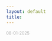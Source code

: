 ```yaml
---
layout: default
title: 
---
```


<div class="player"
    data-property="{videoURL:'ZyWJzWttV3Q',
    containment:'body',
    useOnMobile: true,
    showControls: false,
    autoPlay: true,
    mute: false,
    startAt: 0,
    showYTLogo: false,
    opacity: 1}"></div>

<p></p>
<p style="opacity: 0.35;font-size: 0.8em">
08-01-2025
</p>
